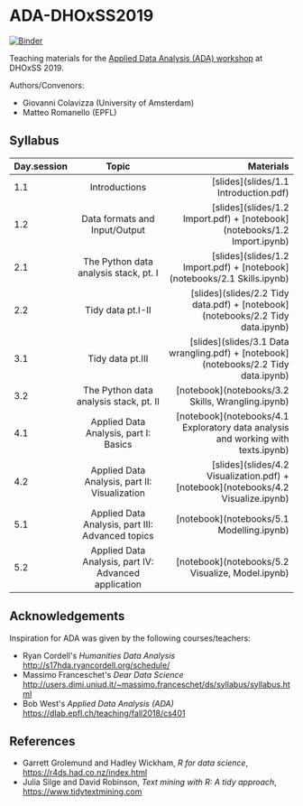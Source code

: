 # ADA-DHOxSS2019

[![Binder](https://mybinder.org/badge_logo.svg)](https://mybinder.org/v2/gh/mromanello/ADA-DHOxSS2019/master)

Teaching materials for the [Applied Data Analysis (ADA) workshop](https://www.dhoxss.net/applied-data-analysis) at DHOxSS 2019.

Authors/Convenors:
- Giovanni Colavizza (University of Amsterdam)
- Matteo Romanello (EPFL)

## Syllabus

| Day.session         | Topic           | Materials  |
| ------------- |:-------------:| -----:|
| 1.1      | Introductions | [slides](slides/1.1 Introduction.pdf) |
| 1.2      | Data formats and Input/Output | [slides](slides/1.2 Import.pdf) + [notebook](notebooks/1.2 Import.ipynb) |
| 2.1      | The Python data analysis stack, pt. I  | [slides](slides/1.2 Import.pdf) + [notebook](notebooks/2.1 Skills.ipynb) |
| 2.2      | Tidy data pt.I-II  | [slides](slides/2.2 Tidy data.pdf) + [notebook](notebooks/2.2 Tidy data.ipynb) |
| 3.1      | Tidy data pt.III | [slides](slides/3.1 Data wrangling.pdf) + [notebook](notebooks/2.2 Tidy data.ipynb) |
| 3.2      | The Python data analysis stack, pt. II  | [notebook](notebooks/3.2 Skills, Wrangling.ipynb) |
| 4.1      | Applied Data Analysis, part I: Basics  | [notebook](notebooks/4.1 Exploratory data analysis and working with texts.ipynb) |
| 4.2      | Applied Data Analysis, part II: Visualization  | [slides](slides/4.2 Visualization.pdf) + [notebook](notebooks/4.2 Visualize.ipynb) |
| 5.1      | Applied Data Analysis, part III: Advanced topics  | [notebook](notebooks/5.1 Modelling.ipynb) |
| 5.2      | Applied Data Analysis, part IV: Advanced application  | [notebook](notebooks/5.2 Visualize, Model.ipynb) |





## Acknowledgements

Inspiration for ADA was given by the following courses/teachers:

* Ryan Cordell's *Humanities Data Analysis* http://s17hda.ryancordell.org/schedule/
* Massimo Franceschet's *Dear Data Science* http://users.dimi.uniud.it/~massimo.franceschet/ds/syllabus/syllabus.html
* Bob West's *Applied Data Analysis (ADA)* https://dlab.epfl.ch/teaching/fall2018/cs401

## References

* Garrett Grolemund and Hadley Wickham, *R for data science*, https://r4ds.had.co.nz/index.html
* Julia Silge and David Robinson, *Text mining with R: A tidy approach*, https://www.tidytextmining.com

